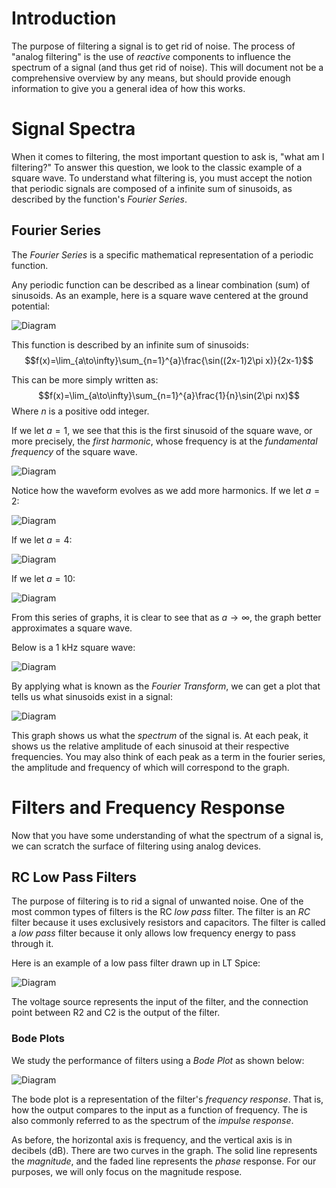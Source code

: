 # Introduction

The purpose of filtering a signal is to get rid of noise.
The process of "analog filtering" is the use of *reactive* components to influence the spectrum of a signal (and thus get rid of noise).
This will document not be a comprehensive overview by any means, but should provide enough information to give you a general idea of how this works.

# Signal Spectra

When it comes to filtering, the most important question to ask is, "what am I filtering?"
To answer this question, we look to the classic example of a square wave.
To understand what filtering is, you must accept the notion that periodic signals are composed of a infinite sum of sinusoids, as described by the function's *Fourier Series*.

## Fourier Series

The *Fourier Series* is a specific mathematical representation of a periodic function.

Any periodic function can be described as a linear combination (sum) of sinusoids.
As an example, here is a square wave centered at the ground potential:

![Diagram](figures\square_wave.JPG)

This function is described by an infinite sum of sinusoids:
$$f(x)=\lim_{a\to\infty}\sum_{n=1}^{a}\frac{\sin((2x-1)2\pi x)}{2x-1}$$

This can be more simply written as:
$$f(x)=\lim_{a\to\infty}\sum_{n=1}^{a}\frac{1}{n}\sin(2\pi nx)$$
Where $n$ is a positive odd integer.

If we let $a=1$, we see that this is the first sinusoid of the square wave, or more precisely, the *first harmonic*, whose frequency is at the *fundamental frequency* of the square wave.

![Diagram](figures\square_wave_2.JPG)

Notice how the waveform evolves as we add more harmonics. If we let $a=2$:

![Diagram](figures\square_wave_3.JPG)

If we let $a=4$:

![Diagram](figures\square_wave_4.JPG)

If we let $a=10$:

![Diagram](figures\square_wave_5.JPG)

From this series of graphs, it is clear to see that as $a\to\infty$, the graph better approximates a square wave.

Below is a 1 kHz square wave:

![Diagram](figures\square_wave_1kHz.png)

By applying what is known as the *Fourier Transform*, we can get a plot that tells us what sinusoids exist in a signal:

![Diagram](figures\square_wave_1kHz_bode.png)

This graph shows us what the *spectrum* of the signal is.
At each peak, it shows us the relative amplitude of each sinusoid at their respective frequencies.
You may also think of each peak as a term in the fourier series, the amplitude and frequency of which will correspond to the graph.

# Filters and Frequency Response

Now that you have some understanding of what the spectrum of a signal is, we can scratch the surface of filtering using analog devices.

## RC Low Pass Filters

The purpose of filtering is to rid a signal of unwanted noise. 
One of the most common types of filters is the RC *low pass* filter. 
The filter is an *RC* filter because it uses exclusively resistors and capacitors.
The filter is called a *low pass* filter because it only allows low frequency energy to pass through it.

Here is an example of a low pass filter drawn up in LT Spice:

![Diagram](figures\lpf.JPG)

The voltage source represents the input of the filter, and the connection point between R2 and C2 is the output of the filter.

### Bode Plots

We study the performance of filters using a *Bode Plot* as shown below:

![Diagram](figures\lpf_bode.JPG)

The bode plot is a representation of the filter's *frequency response*. That is, how the output compares to the input as a function of frequency. The is also commonly referred to as the spectrum of the *impulse response*.

As before, the horizontal axis is frequency, and the vertical axis is in decibels (dB). There are two curves in the graph. The solid line represents the *magnitude*, and the faded line represents the *phase* response.
For our purposes, we will only focus on the magnitude respose.
